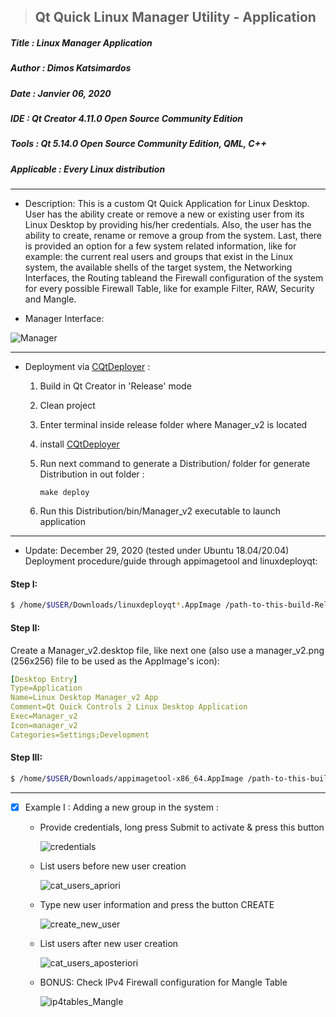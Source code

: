 > <h2><strong>Qt Quick Linux Manager Utility - Application</strong></h2>

<h5>Title   : Linux Manager Application</h5>

<h5>Author  : Dimos Katsimardos</h5>

<h5>Date    : Janvier 06, 2020</h5>

<h5>IDE     : Qt Creator 4.11.0 Open Source Community Edition</h5>

<h5>Tools   : Qt 5.14.0 Open Source Community Edition, QML, C++</h5>

<h5>Applicable  : Every Linux distribution</h5>

-------------------------------------------------------------------------------

- Description: This is a custom Qt Quick Application for Linux Desktop. User has the ability
  create or remove a new or existing user from its Linux Desktop by providing his/her credentials.
  Also, the user has the ability to create, rename or remove a group from the system.
  Last, there is provided an option for a few system related information, like for example:
  the current real users and groups that exist in the Linux system, the available shells of the target
  system, the Networking Interfaces, the Routing tableand the Firewall configuration of the system
  for every possible Firewall Table, like for example Filter, RAW, Security and Mangle.

- Manager Interface:

![Manager](https://github.com/dimkatsi91/Manager_v2/blob/master/samples/ManagerWindow.png)


-------------------------------------------------------------------------------

- Deployment via [CQtDeployer](https://github.com/QuasarApp/CQtDeployer) :

  1. Build in Qt Creator in 'Release' mode
  2. Clean project
  3. Enter terminal inside release folder where Manager_v2 is located
  4. install [CQtDeployer](https://github.com/QuasarApp/CQtDeployer) 
  5. Run next command to generate a Distribution/ folder for generate Distribution in out folder :
  
         make deploy
  6. Run this Distribution/bin/Manager_v2 executable to launch application


-------------------------------------------------------------------------------

- Update: December 29, 2020 (tested under Ubuntu 18.04/20.04) 
  Deployment procedure/guide through appimagetool and linuxdeployqt:
#### Step I:
```bash
$ /home/$USER/Downloads/linuxdeployqt*.AppImage /path-to-this-build-Release-version/Manager_v2 -qmake=/path-to-Qt-qmake/qmake [-unsupported-allow-new-glibc]
```
#### Step II:
Create a Manager_v2.desktop file, like next one (also use a manager_v2.png (256x256) file to be used as the AppImage's icon):
```yaml
[Desktop Entry]
Type=Application
Name=Linux Desktop Manager_v2 App
Comment=Qt Quick Controls 2 Linux Desktop Application
Exec=Manager_v2
Icon=manager_v2
Categories=Settings;Development
```
#### Step III:
```bash
$ /home/$USER/Downloads/appimagetool-x86_64.AppImage /path-to-this-build-Release-version/
```

-------------------------------------------------------------------------------

- [x] Example I : Adding a new group in the system :
  
  - Provide credentials, long press Submit to activate & press this button

    ![credentials](https://github.com/dimkatsi91/Manager_v2/blob/master/samples/creds_submit.png)

  - List users before new user creation

    ![cat_users_apriori](https://github.com/dimkatsi91/Manager_v2/blob/master/samples/before_user_addition.png)

  - Type new user information and press the button CREATE

    ![create_new_user](https://github.com/dimkatsi91/Manager_v2/blob/master/samples/user_create.png)

  - List users after new user creation

    ![cat_users_aposteriori](https://github.com/dimkatsi91/Manager_v2/blob/master/samples/after_user_addition.png)

  - BONUS: Check IPv4 Firewall configuration for Mangle Table

    ![ip4tables_Mangle](https://github.com/dimkatsi91/Manager_v2/blob/master/samples/ipv4_mangle_firewall.png)
